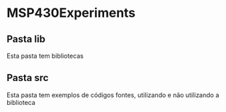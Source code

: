 # MSP430Experiments

## Pasta lib

Esta pasta tem bibliotecas

## Pasta src

Esta pasta tem exemplos de códigos fontes, utilizando e não utilizando a biblioteca